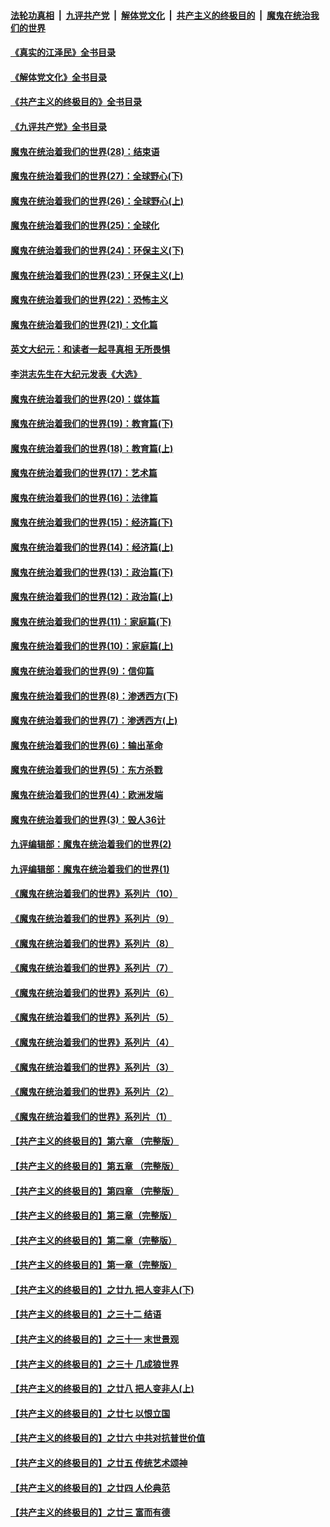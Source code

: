####  [法轮功真相](../../../../basic/blob/master/README.md?t=07261701) &nbsp;|&nbsp; [九评共产党](../../../../9ping.md/blob/master/README.md?t=07261701) &nbsp;|&nbsp; [解体党文化](../../../../jtdwh.md/blob/master/README.md?t=07261701)  &nbsp;|&nbsp; [共产主义的终极目的](../../../../gczydzjmd.md/blob/master/README.md?t=07261701) &nbsp;|&nbsp; [魔鬼在统治我们的世界](../../../../mgztzwmdsj.md/blob/master/README.md?t=07261701) 

#### [《真实的江泽民》全书目录](../pages/nsc422/n13721399.md?t=07261701) 

#### [《解体党文化》全书目录](../pages/nsc422/n13721157.md?t=07261701) 

#### [《共产主义的终极目的》全书目录](../pages/nsc422/n13721048.md?t=07261701) 

#### [《九评共产党》全书目录](../pages/nsc422/n13708085.md?t=07261701) 

#### [魔鬼在统治着我们的世界(28)：结束语](../pages/nsc422/n10936246.md?t=07261701) 

#### [魔鬼在统治着我们的世界(27)：全球野心(下)](../pages/nsc422/n10928319.md?t=07261701) 

#### [魔鬼在统治着我们的世界(26)：全球野心(上)](../pages/nsc422/n10900318.md?t=07261701) 

#### [魔鬼在统治着我们的世界(25)：全球化](../pages/nsc422/n10788205.md?t=07261701) 

#### [魔鬼在统治着我们的世界(24)：环保主义(下)](../pages/nsc422/n10695307.md?t=07261701) 

#### [魔鬼在统治着我们的世界(23)：环保主义(上)](../pages/nsc422/n10688613.md?t=07261701) 

#### [魔鬼在统治着我们的世界(22)：恐怖主义](../pages/nsc422/n10614727.md?t=07261701) 

#### [魔鬼在统治着我们的世界(21)：文化篇](../pages/nsc422/n10597706.md?t=07261701) 

#### [英文大纪元：和读者一起寻真相 无所畏惧](../pages/nsc422/n12542027.md?t=07261701) 

#### [李洪志先生在大纪元发表《大选》](../pages/nsc422/n12534746.md?t=07261701) 

#### [魔鬼在统治着我们的世界(20)：媒体篇](../pages/nsc422/n10586579.md?t=07261701) 

#### [魔鬼在统治着我们的世界(19)：教育篇(下)](../pages/nsc422/n10564808.md?t=07261701) 

#### [魔鬼在统治着我们的世界(18)：教育篇(上)](../pages/nsc422/n10526970.md?t=07261701) 

#### [魔鬼在统治着我们的世界(17)：艺术篇](../pages/nsc422/n10499093.md?t=07261701) 

#### [魔鬼在统治着我们的世界(16)：法律篇](../pages/nsc422/n10485969.md?t=07261701) 

#### [魔鬼在统治着我们的世界(15)：经济篇(下)](../pages/nsc422/n10469975.md?t=07261701) 

#### [魔鬼在统治着我们的世界(14)：经济篇(上)](../pages/nsc422/n10457370.md?t=07261701) 

#### [魔鬼在统治着我们的世界(13)：政治篇(下)](../pages/nsc422/n10448270.md?t=07261701) 

#### [魔鬼在统治着我们的世界(12)：政治篇(上)](../pages/nsc422/n10444576.md?t=07261701) 

#### [魔鬼在统治着我们的世界(11)：家庭篇(下)](../pages/nsc422/n10440961.md?t=07261701) 

#### [魔鬼在统治着我们的世界(10)：家庭篇(上)](../pages/nsc422/n10435448.md?t=07261701) 

#### [魔鬼在统治着我们的世界(9)：信仰篇](../pages/nsc422/n10432159.md?t=07261701) 

#### [魔鬼在统治着我们的世界(8)：渗透西方(下)](../pages/nsc422/n10429603.md?t=07261701) 

#### [魔鬼在统治着我们的世界(7)：渗透西方(上)](../pages/nsc422/n10426013.md?t=07261701) 

#### [魔鬼在统治着我们的世界(6)：输出革命](../pages/nsc422/n10421536.md?t=07261701) 

#### [魔鬼在统治着我们的世界(5)：东方杀戮](../pages/nsc422/n10417707.md?t=07261701) 

#### [魔鬼在统治着我们的世界(4)：欧洲发端](../pages/nsc422/n10414890.md?t=07261701) 

#### [魔鬼在统治着我们的世界(3)：毁人36计](../pages/nsc422/n10411583.md?t=07261701) 

#### [九评编辑部：魔鬼在统治着我们的世界(2)](../pages/nsc422/n10410036.md?t=07261701) 

#### [九评编辑部：魔鬼在统治着我们的世界(1)](../pages/nsc422/n10406825.md?t=07261701) 

#### [《魔鬼在统治着我们的世界》系列片（10）](../pages/nsc422/n12292670.md?t=07261701) 

#### [《魔鬼在统治着我们的世界》系列片（9）](../pages/nsc422/n12290859.md?t=07261701) 

#### [《魔鬼在统治着我们的世界》系列片（8）](../pages/nsc422/n12287445.md?t=07261701) 

#### [《魔鬼在统治着我们的世界》系列片（7）](../pages/nsc422/n12283425.md?t=07261701) 

#### [《魔鬼在统治着我们的世界》系列片（6）](../pages/nsc422/n12282314.md?t=07261701) 

#### [《魔鬼在统治着我们的世界》系列片（5）](../pages/nsc422/n12281419.md?t=07261701) 

#### [《魔鬼在统治着我们的世界》系列片（4）](../pages/nsc422/n12274024.md?t=07261701) 

#### [《魔鬼在统治着我们的世界》系列片（3）](../pages/nsc422/n12271322.md?t=07261701) 

#### [《魔鬼在统治着我们的世界》系列片（2）](../pages/nsc422/n12269049.md?t=07261701) 

#### [《魔鬼在统治着我们的世界》系列片（1）](../pages/nsc422/n12267575.md?t=07261701) 

#### [【共产主义的终极目的】第六章 （完整版）](../pages/nsc422/n11428913.md?t=07261701) 

#### [【共产主义的终极目的】第五章 （完整版）](../pages/nsc422/n11428912.md?t=07261701) 

#### [【共产主义的终极目的】第四章 （完整版）](../pages/nsc422/n11428907.md?t=07261701) 

#### [【共产主义的终极目的】第三章（完整版）](../pages/nsc422/n11428848.md?t=07261701) 

#### [【共产主义的终极目的】第二章（完整版）](../pages/nsc422/n11428831.md?t=07261701) 

#### [【共产主义的终极目的】第一章（完整版）](../pages/nsc422/n11417651.md?t=07261701) 

#### [【共产主义的终极目的】之廿九 把人变非人(下)](../pages/nsc422/n11344140.md?t=07261701) 

#### [【共产主义的终极目的】之三十二 结语](../pages/nsc422/n11360535.md?t=07261701) 

#### [【共产主义的终极目的】之三十一 末世景观](../pages/nsc422/n11351129.md?t=07261701) 

#### [【共产主义的终极目的】之三十 几成狼世界](../pages/nsc422/n11348280.md?t=07261701) 

#### [【共产主义的终极目的】之廿八 把人变非人(上)](../pages/nsc422/n11340492.md?t=07261701) 

#### [【共产主义的终极目的】之廿七 以恨立国](../pages/nsc422/n11336944.md?t=07261701) 

#### [【共产主义的终极目的】之廿六 中共对抗普世价值](../pages/nsc422/n11324785.md?t=07261701) 

#### [【共产主义的终极目的】之廿五 传统艺术颂神](../pages/nsc422/n11296396.md?t=07261701) 

#### [【共产主义的终极目的】之廿四 人伦典范](../pages/nsc422/n11296397.md?t=07261701) 

#### [【共产主义的终极目的】之廿三 富而有德](../pages/nsc422/n11283598.md?t=07261701) 

